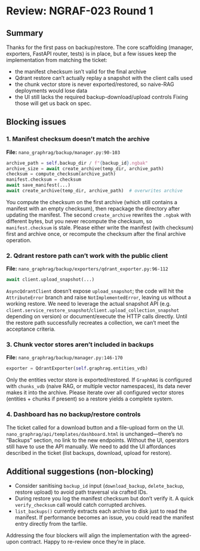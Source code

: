 # Review: NGRAF-023 Round 1

## Summary
Thanks for the first pass on backup/restore. The core scaffolding (manager, exporters, FastAPI router, tests) is in place, but a few issues keep the implementation from matching the ticket:
- the manifest checksum isn’t valid for the final archive
- Qdrant restore can’t actually replay a snapshot with the client calls used
- the chunk vector store is never exported/restored, so naive-RAG deployments would lose data
- the UI still lacks the required backup-download/upload controls
Fixing those will get us back on spec.

## Blocking issues

### 1. Manifest checksum doesn’t match the archive
**File:** `nano_graphrag/backup/manager.py:90-103`
```python
archive_path = self.backup_dir / f"{backup_id}.ngbak"
archive_size = await create_archive(temp_dir, archive_path)
checksum = compute_checksum(archive_path)
manifest.checksum = checksum
await save_manifest(...)
await create_archive(temp_dir, archive_path)  # overwrites archive
```
You compute the checksum on the first archive (which still contains a manifest with an empty checksum), then repackage the directory after updating the manifest. The second `create_archive` rewrites the `.ngbak` with different bytes, but you never recompute the checksum, so `manifest.checksum` is stale. Please either write the manifest (with checksum) first and archive once, or recompute the checksum after the final archive operation.

### 2. Qdrant restore path can’t work with the public client
**File:** `nano_graphrag/backup/exporters/qdrant_exporter.py:96-112`
```python
await client.upload_snapshot(...)
```
`AsyncQdrantClient` doesn’t expose `upload_snapshot`; the code will hit the `AttributeError` branch and raise `NotImplementedError`, leaving us without a working restore. We need to leverage the actual snapshot API (e.g. `client.service_restore_snapshot`/`client.upload_collection_snapshot` depending on version) or document/execute the HTTP calls directly. Until the restore path successfully recreates a collection, we can’t meet the acceptance criteria.

### 3. Chunk vector stores aren’t included in backups
**File:** `nano_graphrag/backup/manager.py:146-170`
```python
exporter = QdrantExporter(self.graphrag.entities_vdb)
```
Only the entities vector store is exported/restored. If `GraphRAG` is configured with `chunks_vdb` (naive RAG, or multiple vector namespaces), its data never makes it into the archive. Please iterate over all configured vector stores (entities + chunks if present) so a restore yields a complete system.

### 4. Dashboard has no backup/restore controls
The ticket called for a download button and a file-upload form on the UI. `nano_graphrag/api/templates/dashboard.html` is unchanged—there’s no “Backups” section, no link to the new endpoints. Without the UI, operators still have to use the API manually. We need to add the UI affordances described in the ticket (list backups, download, upload for restore).

## Additional suggestions (non-blocking)
- Consider sanitising `backup_id` input (`download_backup`, `delete_backup`, restore upload) to avoid path traversal via crafted IDs.
- During restore you log the manifest checksum but don’t verify it. A quick `verify_checksum` call would catch corrupted archives.
- `list_backups()` currently extracts each archive to disk just to read the manifest. If performance becomes an issue, you could read the manifest entry directly from the tarfile.

Addressing the four blockers will align the implementation with the agreed-upon contract. Happy to re-review once they’re in place.
